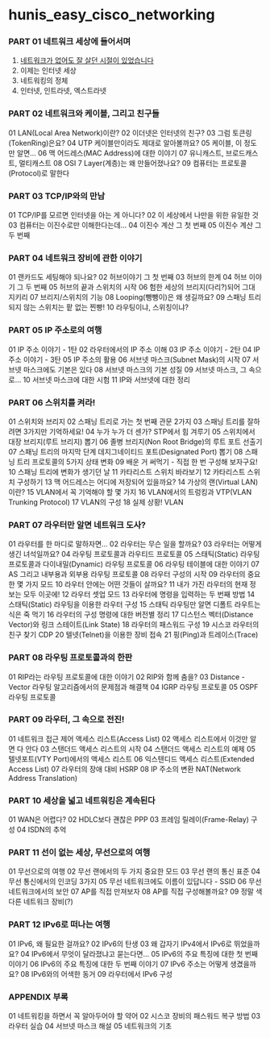 # hunis_easy_cisco_networking

### PART 01 네트워크 세상에 들어서며
1. <a href="">네트워크가 없어도 잘 살던 시절이 있었습니다</a>  
2. 이제는 인터넷 세상
3. 네트워킹의 정체
4. 인터넷, 인트라넷, 엑스트라넷

### PART 02 네트워크와 케이블, 그리고 친구들
01 LAN(Local Area Network)이란?
02 이더넷은 인터넷의 친구?
03 그럼 토큰링(TokenRing)은요?
04 UTP 케이블만이라도 제대로 알아볼까요?
05 케이블, 이 정도만 알면…
06 맥 어드레스(MAC Address)에 대한 이야기
07 유니캐스트, 브로드캐스트, 멀티캐스트
08 OSI 7 Layer(계층)는 왜 만들어졌나요?
09 컴퓨터는 프로토콜(Protocol)로 말한다

### PART 03 TCP/IP와의 만남
01 TCP/IP를 모르면 인터넷을 아는 게 아니다?
02 이 세상에서 나만을 위한 유일한 것
03 컴퓨터는 이진수로만 이해한다는데…
04 이진수 계산 그 첫 번째
05 이진수 계산 그 두 번째

### PART 04 네트워크 장비에 관한 이야기
01 랜카드도 세팅해야 되나요?
02 허브이야기 그 첫 번째
03 허브의 한계
04 허브 이야기 그 두 번째
05 허브의 끝과 스위치의 시작
06 험한 세상의 브리지(다리?)되어 그대 지키리
07 브리지/스위치의 기능
08 Looping(뺑뺑이)은 왜 생길까요?
09 스패닝 트리되지 않는 스위치는 팥 없는 찐빵!
10 라우팅이냐, 스위칭이냐?

### PART 05 IP 주소로의 여행
01 IP 주소 이야기 - 1탄
02 라우터에서의 IP 주소 이해
03 IP 주소 이야기 - 2탄
04 IP 주소 이야기 - 3탄
05 IP 주소의 활용
06 서브넷 마스크(Subnet Mask)의 시작
07 서브넷 마스크에도 기본은 있다
08 서브넷 마스크의 기본 성질
09 서브넷 마스크, 그 속으로…
10 서브넷 마스크에 대한 시험
11 IP와 서브넷에 대한 정리

### PART 06 스위치를 켜라!
01 스위치와 브리지
02 스패닝 트리로 가는 첫 번째 관문 2가지
03 스패닝 트리를 잘하려면 3가지만 기억하세요!
04 누가 누가 더 센가? STP에서 힘 겨루기
05 스위치에서 대장 브리지(루트 브리지) 뽑기
06 졸병 브리지(Non Root Bridge)의 루트 포트 선출기
07 스패닝 트리의 마지막 단계 데지그네이티드 포트(Designated Port) 뽑기
08 스패닝 트리 프로토콜의 5가지 상태 변화
09 배운 거 써먹기 - 직접 한 번 구성해 보자구요!
10 스패닝 트리에 변화가 생기던 날
11 카타리스트 스위치 바라보기
12 카타리스트 스위치 구성하기
13 맥 어드레스는 어디에 저장되어 있을까요?
14 가상의 랜(Virtual LAN)이란?
15 VLAN에서 꼭 기억해야 할 몇 가지
16 VLAN에서의 트렁킹과 VTP(VLAN Trunking Protocol)
17 VLAN의 구성
18 실제 상황! VLAN

### PART 07 라우터만 알면 네트워크 도사?
01 라우터를 한 마디로 말하자면…
02 라우터는 무슨 일을 할까요?
03 라우터는 어떻게 생긴 녀석일까요?
04 라우팅 프로토콜과 라우티드 프로토콜
05 스태틱(Static) 라우팅 프로토콜과 다이내밀(Dynamic) 라우팅 프로토콜
06 라우팅 테이블에 대한 이야기
07 AS 그리고 내부용과 외부용 라우팅 프로토콜
08 라우터 구성의 시작
09 라우터의 중요한 몇 가지 모드
10 라우터 안에는 어떤 것들이 살까요?
11 내가 가진 라우터의 현재 정보는 모두 이곳에!
12 라우터 셋업 모드
13 라우터에 명령을 입력하는 두 번째 방법
14 스태틱(Static) 라우팅을 이용한 라우터 구성
15 스태틱 라우팅만 알면 디폴트 라우트는 식은 죽 먹기
16 라우터의 구성 명령에 대한 버전별 정리
17 디스턴스 벡터(Distance Vector)와 링크 스테이트(Link State)
18 라우터의 패스워드 구성
19 시스코 라우터의 친구 찾기 CDP
20 텔넷(Telnet)을 이용한 장비 접속
21 핑(Ping)과 트레이스(Trace)

### PART 08 라우팅 프로토콜과의 한판
01 RIP라는 라우팅 프로토콜에 대한 이야기
02 RIP와 함께 춤을?
03 Distance - Vector 라우팅 알고리즘에서의 문제점과 해결책
04 IGRP 라우팅 프로토콜
05 OSPF 라우팅 프로토콜

### PART 09 라우터, 그 속으로 전진!
01 네트워크 접근 제어 액세스 리스트(Access List)
02 액세스 리스트에서 이것만 알면 다 안다
03 스탠더드 액세스 리스트의 시작
04 스탠더드 액세스 리스트의 예제
05 텔넷포트(VTY Port)에서의 액세스 리스트
06 익스텐디드 액세스 리스트(Extended Access List)
07 라우터의 장애 대비 HSRP
08 IP 주소의 변환 NAT(Network Address Translation)

### PART 10 세상을 넓고 네트워킹은 계속된다
01 WAN은 어렵다?
02 HDLC보다 괜찮은 PPP
03 프레임 릴레이(Frame-Relay) 구성
04 ISDN의 추억

### PART 11 선이 없는 세상, 무선으로의 여행
01 무선으로의 여행
02 무선 랜에서의 두 가지 중요한 모드
03 무선 랜의 통신 표준
04 무선 통신에서의 인코딩 3가지
05 무선 네트워크에도 이름이 있답니다 - SSID
06 무선 네트워크에서의 보안
07 AP를 직접 만져보자
08 AP를 직접 구성해볼까요?
09 정말 색다른 네트워크 장비(?)

### PART 12 IPv6로 떠나는 여행
01 IPv6, 왜 필요한 걸까요?
02 IPv6의 탄생
03 왜 갑자기 IPv4에서 IPv6로 뛰었을까요?
04 IPv6에서 무엇이 달라졌냐고 묻는다면…
05 IPv6의 주요 특징에 대한 첫 번째 이야기
06 IPv6의 주요 특징에 대한 두 번째 이야기
07 IPv6 주소는 어떻게 생겼을까요?
08 IPv6와의 어색한 동거
09 라우터에서 IPv6 구성

### APPENDIX 부록
01 네트워킹을 하면서 꼭 알아두어야 할 약어
02 시스코 장비의 패스워드 복구 방법
03 라우터 실습
04 서브넷 마스크 해설
05 네트워크의 기초
